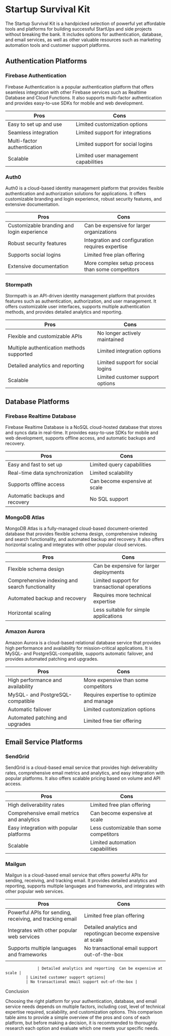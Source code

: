 # Startup Survival Kit

The Startup Survival Kit is a handpicked selection of powerful yet affordable tools and platforms for building successful StartUps and side projects without breaking the bank.
It includes options for authentication, database, and email services, as well as other valuable resources such as marketing automation tools and customer support platforms.

## Authentication Platforms

### Firebase Authentication

Firebase Authentication is a popular authentication platform that offers seamless integration with other Firebase services such as Realtime Database and Cloud Functions. It also supports multi-factor authentication and provides easy-to-use SDKs for mobile and web development.

| Pros                        | Cons                                 |
| --------------------------- | ------------------------------------ |
| Easy to set up and use      | Limited customization options        |
| Seamless integration        | Limited support for integrations     |
| Multi-factor authentication | Limited support for social logins    |
| Scalable                    | Limited user management capabilities |

### Auth0

Auth0 is a cloud-based identity management platform that provides flexible authentication and authorization solutions for applications. It offers customizable branding and login experience, robust security features, and extensive documentation.

| Pros                                       | Cons                                             |
| ------------------------------------------ | ------------------------------------------------ |
| Customizable branding and login experience | Can be expensive for larger organizations        |
| Robust security features                   | Integration and configuration requires expertise |
| Supports social logins                     | Limited free plan offering                       |
| Extensive documentation                    | More complex setup process than some competitors |

### Stormpath

Stormpath is an API-driven identity management platform that provides features such as authentication, authorization, and user management. It offers customizable user interfaces, supports multiple authentication methods, and provides detailed analytics and reporting.

| Pros                                      | Cons                              |
| ----------------------------------------- | --------------------------------- |
| Flexible and customizable APIs            | No longer actively maintained     |
| Multiple authentication methods supported | Limited integration options       |
| Detailed analytics and reporting          | Limited support for social logins |
| Scalable                                  | Limited customer support options  |

## Database Platforms

### Firebase Realtime Database

Firebase Realtime Database is a NoSQL cloud-hosted database that stores and syncs data in real-time. It provides easy-to-use SDKs for mobile and web development, supports offline access, and automatic backups and recovery.

| Pros                           | Cons                          |
| ------------------------------ | ----------------------------- |
| Easy and fast to set up        | Limited query capabilities    |
| Real-time data synchronization | Limited scalability           |
| Supports offline access        | Can become expensive at scale |
| Automatic backups and recovery | No SQL support                |

### MongoDB Atlas

MongoDB Atlas is a fully-managed cloud-based document-oriented database that provides flexible schema design, comprehensive indexing and search functionality, and automated backup and recovery. It also offers horizontal scaling and integrates with other popular cloud services.

| Pros                                            | Cons                                         |
| ----------------------------------------------- | -------------------------------------------- |
| Flexible schema design                          | Can be expensive for larger deployments      |
| Comprehensive indexing and search functionality | Limited support for transactional operations |
| Automated backup and recovery                   | Requires more technical expertise            |
| Horizontal scaling                              | Less suitable for simple applications        |

### Amazon Aurora

Amazon Aurora is a cloud-based relational database service that provides high performance and availability for mission-critical applications. It is MySQL- and PostgreSQL-compatible, supports automatic failover, and provides automated patching and upgrades.

| Pros                              | Cons                                      |
| --------------------------------- | ----------------------------------------- |
| High performance and availability | More expensive than some competitors      |
| MySQL- and PostgreSQL-compatible  | Requires expertise to optimize and manage |
| Automatic failover                | Limited customization options             |
| Automated patching and upgrades   | Limited free tier offering                |

## Email Service Platforms

### SendGrid

SendGrid is a cloud-based email service that provides high deliverability rates, comprehensive email metrics and analytics, and easy integration with popular platforms. It also offers scalable pricing based on volume and API access.

| Pros                                      | Cons                                    |
| ----------------------------------------- | --------------------------------------- |
| High deliverability rates                 | Limited free plan offering              |
| Comprehensive email metrics and analytics | Can become expensive at scale           |
| Easy integration with popular platforms   | Less customizable than some competitors |
| Scalable                                  | Limited automation capabilities         |

### Mailgun

Mailgun is a cloud-based email service that offers powerful APIs for sending, receiving, and tracking email. It provides detailed analytics and reporting, supports multiple languages and frameworks, and integrates with other popular web services.

| Pros                                                     | Cons                                                         |
| -------------------------------------------------------- | ------------------------------------------------------------ |
| Powerful APIs for sending, receiving, and tracking email | Limited free plan offering                                   |
| Integrates with other popular web services               | Detailed analytics and repotingcan become expensive at scale |
| Supports multiple languages and frameworks               | No transactional email support out-of-the-box                |
|                                                          |                                                              |

                  | Detailed analytics and reporting  Can be expensive at scale |
             | Limited customer support options|
             | No transactional email support out-of-the-box |

Conclusion

Choosing the right platform for your authentication, database, and email service needs depends on multiple factors, including cost, level of technical expertise required, scalability, and customization options. This comparison table aims to provide a simple overview of the pros and cons of each platform, but before making a decision, it is recommended to thoroughly research each option and evaluate which one meets your specific needs.
